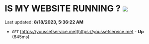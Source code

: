 # IS MY WEBSITE RUNNING ? [![](https://img.shields.io/static/v1?label=Sponsor&message=%E2%9D%A4&logo=GitHub&color=%23fe8e86)](https://github.com/sponsors/<username>)

Last updated: **8/18/2023, 5:36:22 AM**

- `GET` [https://youssefservice.me](https://youssefservice.me) - **Up** (645ms)
